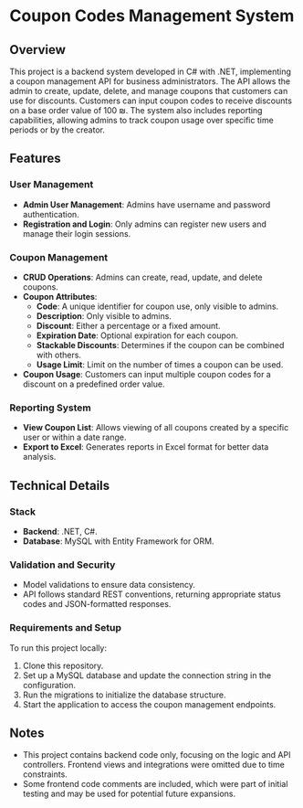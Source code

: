 # Coupon Codes Management System

## Overview

This project is a backend system developed in C# with .NET, implementing a coupon management API for business administrators. The API allows the admin to create, update, delete, and manage coupons that customers can use for discounts. Customers can input coupon codes to receive discounts on a base order value of 100 ₪. The system also includes reporting capabilities, allowing admins to track coupon usage over specific time periods or by the creator.

## Features

### User Management
- **Admin User Management**: Admins have username and password authentication.
- **Registration and Login**: Only admins can register new users and manage their login sessions.
  
### Coupon Management
- **CRUD Operations**: Admins can create, read, update, and delete coupons.
- **Coupon Attributes**:
  - **Code**: A unique identifier for coupon use, only visible to admins.
  - **Description**: Only visible to admins.
  - **Discount**: Either a percentage or a fixed amount.
  - **Expiration Date**: Optional expiration for each coupon.
  - **Stackable Discounts**: Determines if the coupon can be combined with others.
  - **Usage Limit**: Limit on the number of times a coupon can be used.
- **Coupon Usage**: Customers can input multiple coupon codes for a discount on a predefined order value.

### Reporting System
- **View Coupon List**: Allows viewing of all coupons created by a specific user or within a date range.
- **Export to Excel**: Generates reports in Excel format for better data analysis.

## Technical Details

### Stack
- **Backend**: .NET, C#.
- **Database**: MySQL with Entity Framework for ORM.

### Validation and Security
- Model validations to ensure data consistency.
- API follows standard REST conventions, returning appropriate status codes and JSON-formatted responses.

### Requirements and Setup

To run this project locally:
1. Clone this repository.
2. Set up a MySQL database and update the connection string in the configuration.
3. Run the migrations to initialize the database structure.
4. Start the application to access the coupon management endpoints.

## Notes
- This project contains backend code only, focusing on the logic and API controllers. Frontend views and integrations were omitted due to time constraints.
- Some frontend code comments are included, which were part of initial testing and may be used for potential future expansions.

